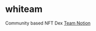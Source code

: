 # whiteam

Community based NFT Dex
[Team Notion](https://2-now.notion.site/whiteam-e62696777adc4f328af96e6f9ea07537)
